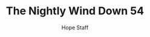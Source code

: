 ---
image: /assets/img/nwd/54_nwd_romans_8_38_a_tlb.png
title: The Nightly Wind Down 54
categories:
  - The Nightly Wind Down
author: Hope Staff
notes: The Nightly Wind Down 54
embed: >-
  EMBED_GOES_HERE
transcript: >-
  SOME LINES OF TEXT START HERE
---